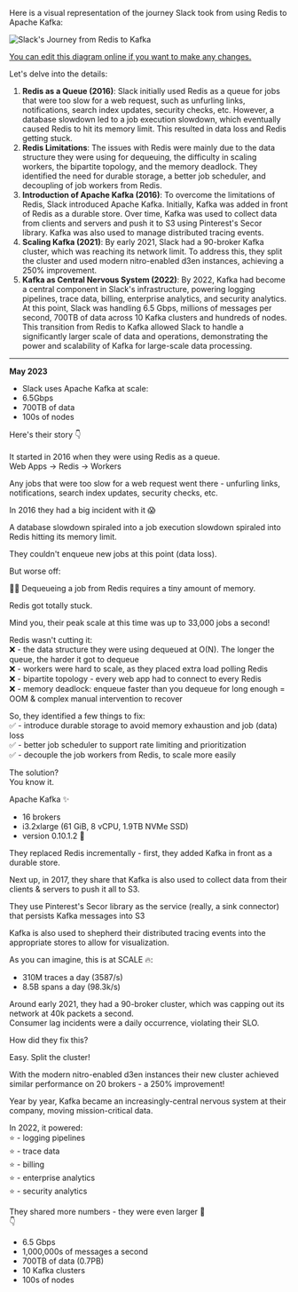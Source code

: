 Here is a visual representation of the journey Slack took from using Redis to Apache Kafka:

![Slack's Journey from Redis to Kafka](https://showme.redstarplugin.com/d/ZCLOTzpx)

[You can edit this diagram online if you want to make any changes.](https://showme.redstarplugin.com/s/BZ6IBRNP)

Let's delve into the details:
1. **Redis as a Queue (2016)**: Slack initially used Redis as a queue for jobs that were too slow for a web request, such as unfurling links, notifications, search index updates, security checks, etc. However, a database slowdown led to a job execution slowdown, which eventually caused Redis to hit its memory limit. This resulted in data loss and Redis getting stuck.
2. **Redis Limitations**: The issues with Redis were mainly due to the data structure they were using for dequeuing, the difficulty in scaling workers, the bipartite topology, and the memory deadlock. They identified the need for durable storage, a better job scheduler, and decoupling of job workers from Redis.
3. **Introduction of Apache Kafka (2016)**: To overcome the limitations of Redis, Slack introduced Apache Kafka. Initially, Kafka was added in front of Redis as a durable store. Over time, Kafka was used to collect data from clients and servers and push it to S3 using Pinterest's Secor library. Kafka was also used to manage distributed tracing events.
4. **Scaling Kafka (2021)**: By early 2021, Slack had a 90-broker Kafka cluster, which was reaching its network limit. To address this, they split the cluster and used modern nitro-enabled d3en instances, achieving a 250% improvement.
5. **Kafka as Central Nervous System (2022)**: By 2022, Kafka had become a central component in Slack's infrastructure, powering logging pipelines, trace data, billing, enterprise analytics, and security analytics. At this point, Slack was handling 6.5 Gbps, millions of messages per second, 700TB of data across 10 Kafka clusters and hundreds of nodes.
This transition from Redis to Kafka allowed Slack to handle a significantly larger scale of data and operations, demonstrating the power and scalability of Kafka for large-scale data processing.
---
**May 2023**
- Slack uses Apache Kafka at scale:  
- 6.5Gbps  
- 700TB of data  
- 100s of nodes  
  
Here's their story 👇   
   
It started in 2016 when they were using Redis as a queue.  
Web Apps -> Redis -> Workers  
  
Any jobs that were too slow for a web request went there - unfurling links, notifications, search index updates, security checks, etc.  
  
In 2016 they had a big incident with it 😱  
  
A database slowdown spiraled into a job execution slowdown spiraled into Redis hitting its memory limit.  
  
They couldn't enqueue new jobs at this point (data loss).  
  
But worse off:  
  
🤦‍♂️ Dequeueing a job from Redis requires a tiny amount of memory.  
  
Redis got totally stuck.  
  
Mind you, their peak scale at this time was up to 33,000 jobs a second!  
  
Redis wasn't cutting it:  
❌ - the data structure they were using dequeued at O(N). The longer the queue, the harder it got to dequeue  
❌ - workers were hard to scale, as they placed extra load polling Redis   
❌ - bipartite topology - every web app had to connect to every Redis  
❌ - memory deadlock: enqueue faster than you dequeue for long enough = OOM & complex manual intervention to recover  
  
So, they identified a few things to fix:  
✅ - introduce durable storage to avoid memory exhaustion and job (data) loss  
✅ - better job scheduler to support rate limiting and prioritization  
✅ - decouple the job workers from Redis, to scale more easily  
  
The solution?  
You know it.  
  
Apache Kafka ✨  
- 16 brokers  
- i3.2xlarge (61 GiB, 8 vCPU, 1.9TB NVMe SSD)  
- version 0.10\.1\.2 👵  
  
They replaced Redis incrementally - first, they added Kafka in front as a durable store.  
  
Next up, in 2017, they share that Kafka is also used to collect data from their clients & servers to push it all to S3.  
  
They use Pinterest's Secor library as the service (really, a sink connector) that persists Kafka messages into S3  
  
Kafka is also used to shepherd their distributed tracing events into the appropriate stores to allow for visualization.  
  
As you can imagine, this is at SCALE 🔥:  
- 310M traces a day (3587/s)  
- 8.5B spans a day (98.3k/s)  
  
Around early 2021, they had a 90-broker cluster, which was capping out its network at 40k packets a second.  
Consumer lag incidents were a daily occurrence, violating their SLO.  
  
How did they fix this?  
  
Easy. Split the cluster!  
  
With the modern nitro-enabled d3en instances their new cluster achieved similar performance on 20 brokers - a 250% improvement!  
  
Year by year, Kafka became an increasingly-central nervous system at their company, moving mission-critical data.  
  
In 2022, it powered:  
⭐️ - logging pipelines  
⭐️ - trace data  
⭐️ - billing  
⭐️ - enterprise analytics  
⭐️ - security analytics  
  
They shared more numbers - they were even larger 🤯  
👇   
- 6.5 Gbps  
- 1,000,000s of messages a second  
- 700TB of data (0.7PB)  
- 10 Kafka clusters  
- 100s of nodes